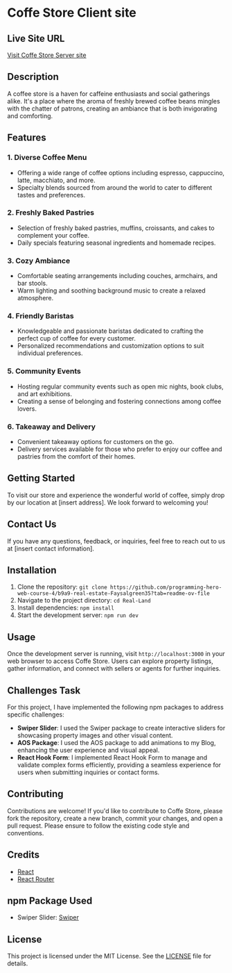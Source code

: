 # Coffe Store Client site

## Live Site URL
[Visit Coffe Store Server site](https://coffee-store-2a449.web.app///)

## Description
A coffee store is a haven for caffeine enthusiasts and social gatherings alike. It's a place where the aroma of freshly brewed coffee beans mingles with the chatter of patrons, creating an ambiance that is both invigorating and comforting.

## Features

### 1. Diverse Coffee Menu
   - Offering a wide range of coffee options including espresso, cappuccino, latte, macchiato, and more.
   - Specialty blends sourced from around the world to cater to different tastes and preferences.

### 2. Freshly Baked Pastries
   - Selection of freshly baked pastries, muffins, croissants, and cakes to complement your coffee.
   - Daily specials featuring seasonal ingredients and homemade recipes.

### 3. Cozy Ambiance
   - Comfortable seating arrangements including couches, armchairs, and bar stools.
   - Warm lighting and soothing background music to create a relaxed atmosphere.

### 4. Friendly Baristas
   - Knowledgeable and passionate baristas dedicated to crafting the perfect cup of coffee for every customer.
   - Personalized recommendations and customization options to suit individual preferences.

### 5. Community Events
   - Hosting regular community events such as open mic nights, book clubs, and art exhibitions.
   - Creating a sense of belonging and fostering connections among coffee lovers.

### 6. Takeaway and Delivery
   - Convenient takeaway options for customers on the go.
   - Delivery services available for those who prefer to enjoy our coffee and pastries from the comfort of their homes.

## Getting Started
To visit our store and experience the wonderful world of coffee, simply drop by our location at [insert address]. We look forward to welcoming you!

## Contact Us
If you have any questions, feedback, or inquiries, feel free to reach out to us at [insert contact information].


## Installation
1. Clone the repository: `git clone https://github.com/programming-hero-web-course-4/b9a9-real-estate-Faysalgreen35?tab=readme-ov-file`
2. Navigate to the project directory: `cd Real-Land`
3. Install dependencies: `npm install`
4. Start the development server: `npm run dev`

## Usage
Once the development server is running, visit `http://localhost:3000` in your web browser to access Coffe Store. Users can explore property listings, gather information, and connect with sellers or agents for further inquiries.

## Challenges Task
For this project, I have implemented the following npm packages to address specific challenges:
- **Swiper Slider**: I used the Swiper package to create interactive sliders for showcasing property images and other visual content.
- **AOS Package**: I used the AOS package to add animations to my Blog, enhancing the user experience and visual appeal.
- **React Hook Form**: I implemented React Hook Form to manage and validate complex forms efficiently, providing a seamless experience for users when submitting inquiries or contact forms.


## Contributing
Contributions are welcome! If you'd like to contribute to Coffe Store, please fork the repository, create a new branch, commit your changes, and open a pull request. Please ensure to follow the existing code style and conventions.

## Credits
- [React](https://reactjs.org/)
- [React Router](https://reactrouter.com/)


## npm Package Used
- Swiper Slider: [Swiper](https://swiperjs.com/)

## License
This project is licensed under the MIT License. See the [LICENSE](LICENSE) file for details.
